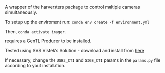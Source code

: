 A wrapper of the harversters package to control
multiple cameras simultaneously.

To setup up the enviroment run:
`conda env create -f environment.yml`

Then, `conda activate imager`.

requires a GenTL Producer to be installed.

Tested using SVS Vistek's Solution - download and install from 
[here](https://www.svs-vistek.com/en/support/svs-support-download-center.php)

If necessary, change the `USB3_CTI` and `GIGE_CTI` params in the `params.py` file according to yout installation.


